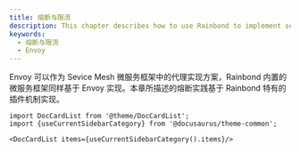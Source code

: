 ```yaml
---
title: 熔断与限流
description: This chapter describes how to use Rainbond to implement service circuit breaker and traffic limiting
keywords:
  - 熔断与限流
  - Envoy
---
```


Envoy 可以作为 Sevice Mesh 微服务框架中的代理实现方案，Rainbond 内置的微服务框架同样基于 Envoy 实现。本章所描述的熔断实践基于 Rainbond 特有的插件机制实现。

```mdx-code-block
import DocCardList from '@theme/DocCardList';
import {useCurrentSidebarCategory} from '@docusaurus/theme-common';

<DocCardList items={useCurrentSidebarCategory().items}/>
```
